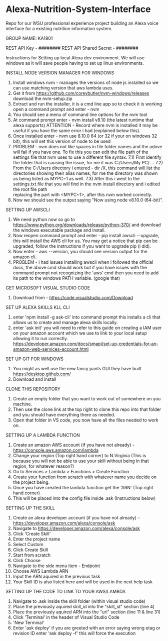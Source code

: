 # Alexa-Nutrition-System-Interface
Repo for our WSU professional experience project building an Alexa voice interface for a existing nutrition information system.

GROUP NAME: KA1901

REST API Key - ########
REST API Shared Secret - ########

Instructions for Setting up local Alexa dev environment. We will use windows as it will save people having to set up linux environments.

INSTALL NODE VERSION MANAGER FOR WINDOWS
1) Install windows nvm - manages the versions of node js installed so we can use matching version that aws lambda uses.
2) Get it from https://github.com/coreybutler/nvm-windows/releases download the nvm-setup.zip
3) Extract and run the installer, it is a cmd line app so to check it is working open a command prompt and enter - nvm
4) You should see a menu of command line options for the nvm tool
5) At command prompt enter - nvm install v8.10 (the latest runtime that alexa supports) ATTENTION - Record where nvm is installed
   it may be useful if you have the same error i had (explained below this).
6) Once installed enter - nvm use 8.10.0 64 (or 32 if your on windows 32 bit), this will set this version of node to be used
7) PROBLEM - nvm does not like spaces in file folder names and the adove will fail if you have one. To fix this you can edit the file path 
  of the settings file that nvm uses to use a different file syntax. 
    7.1) First identify the folder that is causing the issue, for me it was C:/Users/My PC/....
    7.2) From the C:/Users directory i entered - dir /X, this command will list the directories showing their alias names, for me 
         the <My Pc> directory was shown as being listed as MYPC\~1 as well.
    7.3) After this i went to the settings.txt file that you will find in the nvm install directory and i edited the root file path  
         replacing the <My Pc> part with <MYPC~1>, after this nvm worked correctly.
8) Now we should see the output saying "Now using node v8.10.0 (64-bit)".

SETTING UP AWSCLI
1) We need python now so go to https://www.python.org/downloads/release/python-370/ and download the windows executable package and install.
2) Now reopen command prompt and enter - pip install awscli --upgrade, this will install the AWS cli for us. You may get a notice 
   that pip can be upgraded, follow the instructions if you want to upgrade pip (i did).
3) Now enter - aws --version, you should see version output for the amazon cli.
4) PROBLEM - i had issues installing awscli when i followed the official docs, the above cmd should work but if you have issues with 
   the command prompt not recognizing the 'aws' cmd then you need to add its path to the windows PATH variable. (google that)
   
GET MICROSOFT VISUAL STUDIO CODE
1) Download from - https://code.visualstudio.com/Download

SET UP ALEXA SKILLS KLL CLI
1) enter 'npm install -g ask-cli' into command prompt this installs a cli that allows us to create and manage alexa skills locally.
2) enter 'ask init' you will need to refer to this guide on creating a IAM user on your amazon account which we use to link to your local
   setup allowing it to run correctly. https://developer.amazon.com/docs/smapi/set-up-credentials-for-an-amazon-web-services-account.html

SET UP GIT FOR WINDOWS
1) You might as well use the new fancy pants GUI they have built https://desktop.github.com/ 
2) Download and install

CLONE THIS REPOSITORY
1) Create an empty folder that you want to work out of somewhere on you machine.
2) Then use the clone link at the top right to clone this repo into that folder and you should have everything there as needed.
3) Open that folder in VS code, you now have all the files needed to work on.



SETTING UP A LAMBDA FUNCTION
1) Create an amazon AWS account (if you have not already) - https://console.aws.amazon.com/lambda
2) Change your region (Top right hand corner)  to N.Virginia (This is because you will not be able to use your skill without being in that region, for whatever reason?)
3) Go to Services > Lambda > Functions > Create Function
4) Create your function from scratch with whatever name you decide on the project being.
5) Once you have created the lambda function get the 'ARN' (Top right hand corner)
6) This will be placed into the config file inside .ask (Instructions below)

SETTING UP THE SKILL
1) Create an alexa developer account (if you have not already) - https://developer.amazon.com/alexa/console/ask
2) Navigate to https://developer.amazon.com/alexa/console/ask
3) Click 'Create Skill'
4) Enter the project name
5) Select Custom
6) Click Create Skill
7) Start from scratch 
8) Click Choose 
9) Navigate to the side menu item - Endpoint
10) Choose AWS Lambda ARN
11) Input the ARN aquired in the previous task
12) Your Skill ID is also listed here and will be used in the next help task 

SETTING UP THE CODE TO LINK TO YOUR AWS/LAMBDA
1) Navigate to .ask inside the skill folder (within visual studio code)
2) Place the previously aquired skill_id into the "skill_id" section (line 4)
3) Place the previously aquired ARN into the "uri" section (line 11 & line 31)
4) Click 'Terminal' in the header of Visual Studio Code
5) 'New Terminal'
6) Enter 'ask deploy' if you are greeted with an error saying wrong etag or revision ID enter   'ask deploy -f'  this will force the execution

  


